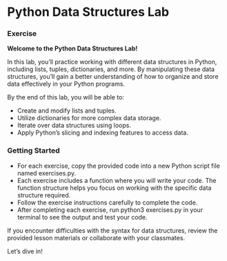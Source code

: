 # Python Data Structures Lab

### Exercise
**Welcome to the Python Data Structures Lab!**

In this lab, you’ll practice working with different data structures in Python, including lists, tuples, dictionaries, and more. By manipulating these data structures, you’ll gain a better understanding of how to organize and store data effectively in your Python programs.

By the end of this lab, you will be able to:

- Create and modify lists and tuples.
- Utilize dictionaries for more complex data storage.
- Iterate over data structures using loops.
- Apply Python’s slicing and indexing features to access data.

### Getting Started
- For each exercise, copy the provided code into a new Python script file named exercises.py.
- Each exercise includes a function where you will write your code. The function structure helps you focus on working with the specific data structure required.
- Follow the exercise instructions carefully to complete the code.
- After completing each exercise, run python3 exercises.py in your terminal to see the output and test your code.

If you encounter difficulties with the syntax for data structures, review the provided lesson materials or collaborate with your classmates.

Let’s dive in!